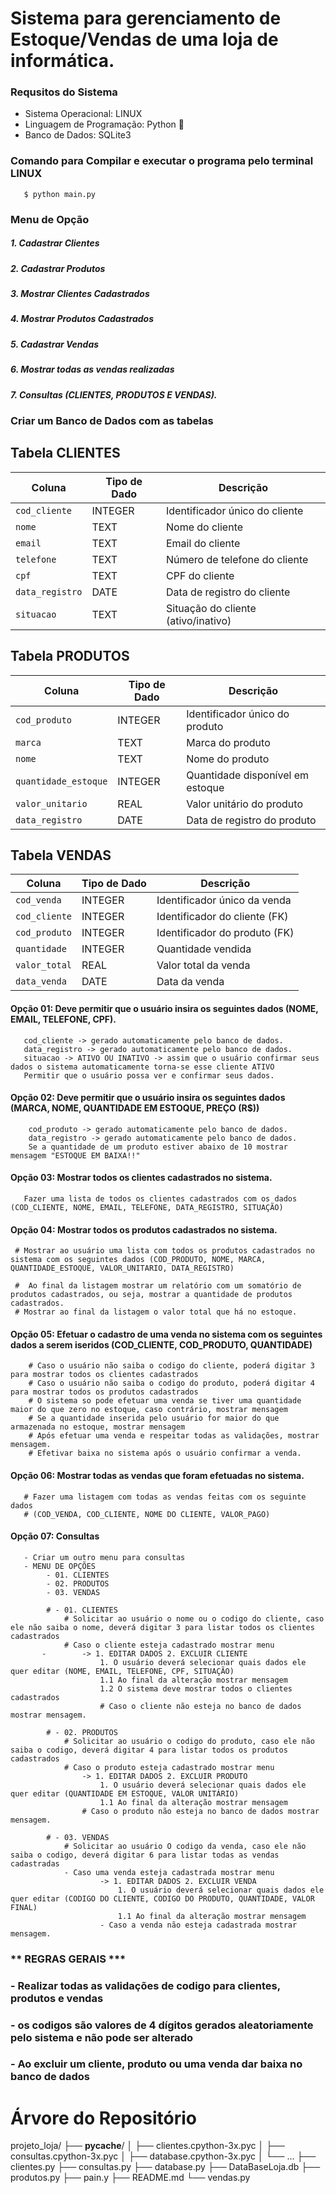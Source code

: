 # Sistema para gerenciamento de Estoque/Vendas de uma loja de informática.

### Requsitos do Sistema
 - Sistema Operacional: LINUX
 - Linguagem de Programação: Python 🐍
 - Banco de Dados: SQLite3
 
### Comando para Compilar e executar o programa pelo terminal LINUX
       $ python main.py

### Menu de Opção
##### 1. Cadastrar Clientes 
##### 2. Cadastrar Produtos 
##### 3. Mostrar Clientes Cadastrados
##### 4. Mostrar Produtos Cadastrados
##### 5. Cadastrar Vendas 
##### 6. Mostrar todas as vendas realizadas
##### 7. Consultas (CLIENTES, PRODUTOS E VENDAS).

### Criar um Banco de Dados com as tabelas

 ## Tabela CLIENTES

| Coluna          | Tipo de Dado | Descrição                          |
|-----------------|--------------|------------------------------------|
| `cod_cliente`   | INTEGER      | Identificador único do cliente      |
| `nome`          | TEXT         | Nome do cliente                     |
| `email`         | TEXT         | Email do cliente                    |
| `telefone`      | TEXT         | Número de telefone do cliente       |
| `cpf`           | TEXT         | CPF do cliente                      |
| `data_registro` | DATE         | Data de registro do cliente         |
| `situacao`      | TEXT         | Situação do cliente (ativo/inativo) |


## Tabela PRODUTOS

| Coluna              | Tipo de Dado | Descrição                         |
|---------------------|--------------|-----------------------------------|
| `cod_produto`       | INTEGER      | Identificador único do produto     |
| `marca`             | TEXT         | Marca do produto                  |
| `nome`              | TEXT         | Nome do produto                   |
| `quantidade_estoque`| INTEGER      | Quantidade disponível em estoque  |
| `valor_unitario`    | REAL         | Valor unitário do produto         |
| `data_registro`     | DATE         | Data de registro do produto       |

## Tabela VENDAS

| Coluna         | Tipo de Dado | Descrição                        |
|----------------|--------------|----------------------------------|
| `cod_venda`    | INTEGER      | Identificador único da venda      |
| `cod_cliente`  | INTEGER      | Identificador do cliente (FK)     |
| `cod_produto`  | INTEGER      | Identificador do produto (FK)     |
| `quantidade`   | INTEGER      | Quantidade vendida                |
| `valor_total`  | REAL         | Valor total da venda              |
| `data_venda`   | DATE         | Data da venda                     |

#### Opção 01: Deve permitir que o usuário insira os seguintes dados (NOME, EMAIL, TELEFONE, CPF).
       cod_cliente -> gerado automaticamente pelo banco de dados.
       data_registro -> gerado automaticamente pelo banco de dados.
       situacao -> ATIVO OU INATIVO -> assim que o usuário confirmar seus dados o sistema automaticamente torna-se esse cliente ATIVO
       Permitir que o usuário possa ver e confirmar seus dados.
    
#### Opção 02: Deve permitir que o usuário insira os seguintes dados (MARCA, NOME, QUANTIDADE EM ESTOQUE, PREÇO (R$))
        cod_produto -> gerado automaticamente pelo banco de dados.
        data_registro -> gerado automaticamente pelo banco de dados.
        Se a quantidade de um produto estiver abaixo de 10 mostrar mensagem "ESTOQUE EM BAIXA!!"

#### Opção 03: Mostrar todos os clientes cadastrados no sistema.
       Fazer uma lista de todos os clientes cadastrados com os dados (COD_CLIENTE, NOME, EMAIL, TELEFONE, DATA_REGISTRO, SITUAÇÃO)

#### Opção 04: Mostrar todos os produtos cadastrados no sistema.
     # Mostrar ao usuário uma lista com todos os produtos cadastrados no sistema com os seguintes dados (COD_PRODUTO, NOME, MARCA, QUANTIDADE_ESTOQUE, VALOR_UNITARIO, DATA_REGISTRO)

     #  Ao final da listagem mostrar um relatório com um somatório de produtos cadastrados, ou seja, mostrar a quantidade de produtos cadastrados.
     # Mostrar ao final da listagem o valor total que há no estoque.

#### Opção 05: Efetuar o cadastro de uma venda no sistema com os seguintes dados a serem iseridos (COD_CLIENTE, COD_PRODUTO, QUANTIDADE)
        # Caso o usuário não saiba o codigo do cliente, poderá digitar 3 para mostrar todos os clientes cadastrados
        # Caso o usuário não saiba o codigo do produto, poderá digitar 4 para mostrar todos os produtos cadastrados
        # O sistema so pode efetuar uma venda se tiver uma quantidade maior do que zero no estoque, caso contrário, mostrar mensagem
        # Se a quantidade inserida pelo usuário for maior do que armazenada no estoque, mostrar mensagem
        # Após efetuar uma venda e respeitar todas as validações, mostrar mensagem.
        # Efetivar baixa no sistema após o usuário confirmar a venda.

#### Opção 06: Mostrar todas as vendas que foram efetuadas no sistema.
       # Fazer uma listagem com todas as vendas feitas com os seguinte dados 
       # (COD_VENDA, COD_CLIENTE, NOME DO CLIENTE, VALOR_PAGO)

#### Opção 07: Consultas
       - Criar um outro menu para consultas
       - MENU DE OPÇÕES
            - 01. CLIENTES
            - 02. PRODUTOS
            - 03. VENDAS
       
            # - 01. CLIENTES
                # Solicitar ao usuário o nome ou o codigo do cliente, caso ele não saiba o nome, deverá digitar 3 para listar todos os clientes cadastrados
                # Caso o cliente esteja cadastrado mostrar menu
           -        -> 1. EDITAR DADOS 2. EXCLUIR CLIENTE
                        1. O usuário deverá selecionar quais dados ele quer editar (NOME, EMAIL, TELEFONE, CPF, SITUAÇÃO)
                        1.1 Ao final da alteração mostrar mensagem
                        1.2 O sistema deve mostrar todos o clientes cadastrados
                        # Caso o cliente não esteja no banco de dados mostrar mensagem.

            # - 02. PRODUTOS
                # Solicitar ao usuário o codigo do produto, caso ele não saiba o codigo, deverá digitar 4 para listar todos os produtos cadastrados
                # Caso o produto esteja cadastrado mostrar menu
                    -> 1. EDITAR DADOS 2. EXCLUIR PRODUTO
                        1. O usuário deverá selecionar quais dados ele quer editar (QUANTIDADE EM ESTOQUE, VALOR UNITÁRIO)
                        1.1 Ao final da alteração mostrar mensagem
                    # Caso o produto não esteja no banco de dados mostrar mensagem.

            # - 03. VENDAS
                # Solicitar ao usuário O codigo da venda, caso ele não saiba o codigo, deverá digitar 6 para listar todas as vendas cadastradas
                - Caso uma venda esteja cadastrada mostrar menu
                        -> 1. EDITAR DADOS 2. EXCLUIR VENDA
                            1. O usuário deverá selecionar quais dados ele quer editar (CODIGO DO CLIENTE, CODIGO DO PRODUTO, QUANTIDADE, VALOR FINAL)
                            1.1 Ao final da alteração mostrar mensagem
                        - Caso a venda não esteja cadastrada mostrar mensagem.

### ** REGRAS GERAIS ***
### - Realizar todas as validações de codigo para clientes, produtos e vendas
### - os codigos são valores de 4 dígitos gerados aleatoriamente pelo sistema e não pode ser alterado
### - Ao excluir um cliente, produto ou uma venda dar baixa no banco de dados


# Árvore do Repositório
projeto_loja/
        ├── __pycache__/
        │   ├── clientes.cpython-3x.pyc
        │   ├── consultas.cpython-3x.pyc
        │   ├── database.cpython-3x.pyc
        │   └── ...
        ├── clientes.py
        ├── consultas.py
        ├── database.py
        ├── DataBaseLoja.db
        ├── produtos.py
        ├── pain.y
        ├── README.md
        └── vendas.py



